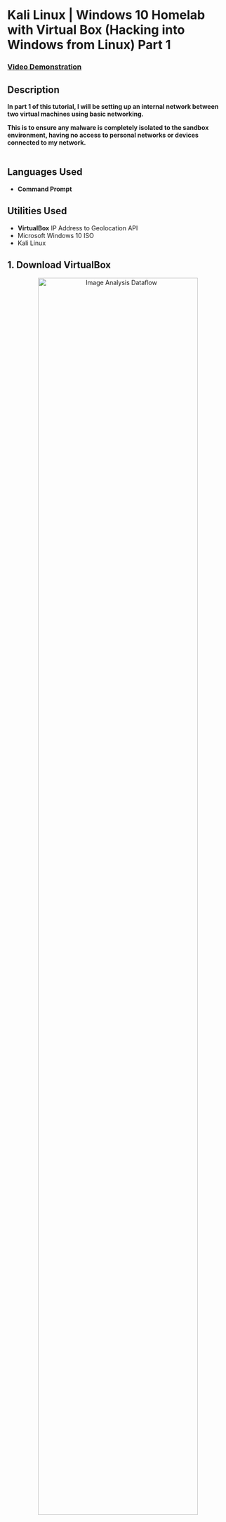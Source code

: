 <h1>Kali Linux | Windows 10 Homelab with Virtual Box (Hacking into Windows from Linux) Part 1</h1>


 ### [Video Demonstration](https://youtu.be/Zi2vE54___Q)


<h2>Description</h2>
<b>In part 1 of this tutorial, I will be setting up an internal network between two virtual machines using basic networking. 

This is to ensure any malware is completely isolated to the sandbox environment, having no access to personal networks or devices connected to my network.
</b>
<br />
<br />

<h2>Languages Used</h2>

- <b>Command Prompt</b> 

<h2>Utilities Used</h2>

- <b>VirtualBox</b> IP Address to Geolocation API
- Microsoft Windows 10 ISO
- Kali Linux 

<h2>1. Download VirtualBox</h2>

<p align="center">
<img src="https://i.imgur.com/CGDpVTG.png" (https://imgur.com/2MViSiL) height="85%" width="85%" alt="Image Analysis Dataflow"/>
</p>

<h2>2. Download Windows 10 Media Tool</h2>
<p align="center">

<img src="https://i.imgur.com/S3MUqyx.png" height="85%" width="85%" alt="Image Analysis Dataflow"/>
</p>

<h2>3. Create an ISO using the Media Tool</h2>

<p align="center">
<img src="https://i.imgur.com/LJrvbUW.png" height="85%" width="85%" alt="Image Analysis Dataflow"/>
</p>

<h2>4. Download Kali Linux</h2>

<p align="center">
<img src="https://i.imgur.com/szPqev8.png" height="85%" width="85%" alt="Image Analysis Dataflow"/>
</p>

<h2>5. Locate ISO in Virtual Box (for Windows) > do the same for Kali, but double click the file that downloads and it will populate in VirtualBox automatically</h2>


<p align="center">
<img src="https://i.imgur.com/KHVOQKQ.png" height="85%" width="85%" alt="Image Analysis Dataflow"/>
</p>

<h2>6. Set snapshots for both Windows and Linux</h2>


<p align="center">
<img src="https://i.imgur.com/PGJ81um.png" height="85%" width="85%" alt="Image Analysis Dataflow"/>
</p>

<h2>7. Set internal network for Linux</h2>


<p align="center">
<img src="https://i.imgur.com/fTb4kSn.png" height="85%" width="85%" alt="Image Analysis Dataflow"/>
</p>

<h2>8. Set internal network for Windows</h2>


<p align="center">
<img src="https://i.imgur.com/sES8GAo.png" height="85%" width="85%" alt="Image Analysis Dataflow"/>
</p>

<h2>9. Set up Windows 10 Pro</h2>


<p align="center">
<img src="https://i.imgur.com/nFuj56x.png" height="85%" width="85%" alt="Image Analysis Dataflow"/>
</p>

<h2>10. Set static IP in Windows to 192.168.20.10</h2>


<p align="center">
<img src="https://i.imgur.com/PFdkv7U.png" height="85%" width="85%" alt="Image Analysis Dataflow"/>
</p>

<h2>11. Set static IP in Linux to 192.168.20.11 > set Netmask at 24</h2>


<p align="center">
<img src="https://i.imgur.com/VqTS7B3.png" height="85%" width="85%" alt="Image Analysis Dataflow"/>
</p>

<h2>12. Ping Linux from Windows to confirm both are connected | NOTE: if you try to ping from Linux at this point, it won't go through because the firewall is enabled for Windows. Don't disable as we need it running for Part 2, so just ping from Linux.</h2>
<p align="center">
<img src="https://i.imgur.com/35Zb42j.png" height="85%" width="85%" alt="Image Analysis Dataflow"/>
</p>


<!--
 ```diff
- text in red
+ text in green
! text in orange
# text in gray
@@ text in purple (and bold)@@
```
--!>
